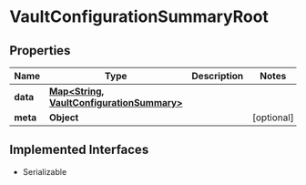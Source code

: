 

# VaultConfigurationSummaryRoot


## Properties

Name | Type | Description | Notes
------------ | ------------- | ------------- | -------------
**data** | [**Map&lt;String, VaultConfigurationSummary&gt;**](VaultConfigurationSummary.md) |  | 
**meta** | **Object** |  |  [optional]


## Implemented Interfaces

* Serializable


